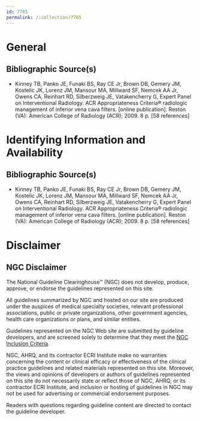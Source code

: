 ```yaml
---
id: 7765
permalink: /:collection/7765
---
```


# General

## Bibliographic Source(s)

- Kinney TB, Panko JE, Funaki BS, Ray CE Jr, Brown DB, Gemery JM, Kostelic JK, Lorenz JM, Mansour MA, Millward SF, Nemcek AA Jr, Owens CA, Reinhart RD, Silberzweig JE, Vatakencherry G, Expert Panel on Interventional Radiology. ACR Appropriateness Criteria® radiologic management of inferior vena cava filters. [online publication]. Reston (VA): American College of Radiology (ACR); 2009. 8 p. [58 references]

# Identifying Information and Availability

## Bibliographic Source(s)

- Kinney TB, Panko JE, Funaki BS, Ray CE Jr, Brown DB, Gemery JM, Kostelic JK, Lorenz JM, Mansour MA, Millward SF, Nemcek AA Jr, Owens CA, Reinhart RD, Silberzweig JE, Vatakencherry G, Expert Panel on Interventional Radiology. ACR Appropriateness Criteria® radiologic management of inferior vena cava filters. [online publication]. Reston (VA): American College of Radiology (ACR); 2009. 8 p. [58 references]

# Disclaimer

## NGC Disclaimer

The National Guideline Clearinghouse™ (NGC) does not develop, produce, approve, or endorse the guidelines represented on this site.

All guidelines summarized by NGC and hosted on our site are produced under the auspices of medical specialty societies, relevant professional associations, public or private organizations, other government agencies, health care organizations or plans, and similar entities.

Guidelines represented on the NGC Web site are submitted by guideline developers, and are screened solely to determine that they meet the [NGC Inclusion Criteria](/help-and-about/summaries/inclusion-criteria).

NGC, AHRQ, and its contractor ECRI Institute make no warranties concerning the content or clinical efficacy or effectiveness of the clinical practice guidelines and related materials represented on this site. Moreover, the views and opinions of developers or authors of guidelines represented on this site do not necessarily state or reflect those of NGC, AHRQ, or its contractor ECRI Institute, and inclusion or hosting of guidelines in NGC may not be used for advertising or commercial endorsement purposes.

Readers with questions regarding guideline content are directed to contact the guideline developer.

